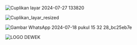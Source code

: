 ![Cuplikan layar 2024-07-27 133820](https://github.com/user-attachments/assets/6c509f37-67b7-4944-a4c3-81ea979c4cd5)

![Cuplikan_layar_resized](https://github.com/user-attachments/assets/7f7d2076-c97d-46dc-822f-3882b64e32a8)

![Gambar WhatsApp 2024-07-18 pukul 15 32 28_bc25eb7e](https://github.com/user-attachments/assets/5c9f5be0-64f6-4191-a932-56f226d28536)

![LOGO DEWEK](https://github.com/user-attachments/assets/3afa9ce4-54cd-4540-8578-85e4ec2bd1b3)

